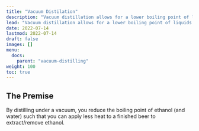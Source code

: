 ```yaml
---
title: "Vacuum Distilation"
description: "Vacuum distillation allows for a lower boiling point of liquids and therefore potential to reduce effects to beer flavor."
lead: "Vacuum distillation allows for a lower boiling point of liquids and therefore potential to reduce effects to beer flavor."
date: 2022-07-14
lastmod: 2022-07-14
draft: false
images: []
menu:
  docs:
    parent: "vacuum-distilling"
weight: 100
toc: true
---
```


## The Premise
By distilling under a vacuum, you reduce the boiling point of ethanol (and water) such
that you can apply less heat to a finished beer to extract/remove ethanol. 